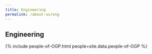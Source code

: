 ```yaml
---
title: Engineering
permalink: /about-us/eng
---
```


## **Engineering**

{% include people-of-OGP.html people=site.data.people-of-OGP  %}

